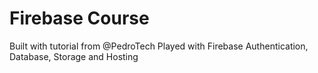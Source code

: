 # Firebase Course

Built with tutorial from @PedroTech
Played with Firebase Authentication, Database, Storage and Hosting
